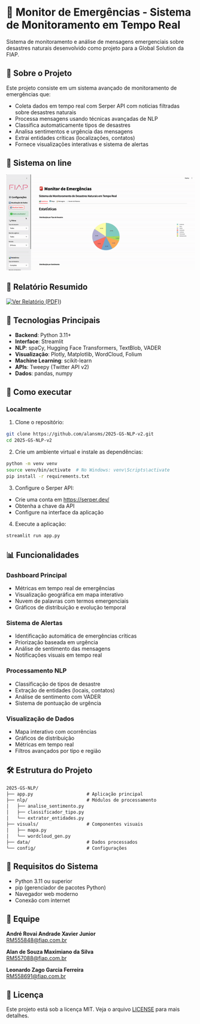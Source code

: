 # 🚨 Monitor de Emergências - Sistema de Monitoramento em Tempo Real

Sistema de monitoramento e análise de mensagens emergenciais sobre desastres naturais desenvolvido como projeto para a Global Solution da FIAP.

## 🎯 Sobre o Projeto

Este projeto consiste em um sistema avançado de monitoramento de emergências que:

- Coleta dados em tempo real com Serper API com noticias filtradas sobre desastres naturais
- Processa mensagens usando técnicas avançadas de NLP
- Classifica automaticamente tipos de desastres
- Analisa sentimentos e urgência das mensagens
- Extrai entidades críticas (localizações, contatos)
- Fornece visualizações interativas e sistema de alertas

## 📄 Sistema on line

  ![Front End](https://raw.githubusercontent.com/alansms/2025-GS-NLP-v2/main/2025-GS-NLP/img/app.gif)

## 📄 Relatório Resumido

[![Ver Relatório (PDF)](https://img.shields.io/badge/Acessar%20Relat%C3%B3rio-PDF-red?logo=adobeacrobatreader&logoColor=white)](https://github.com/alansms/2025-GS-NLP-v2/raw/main/2025-GS-NLP/img/Relato%CC%81rio%20Resumido%20-%20Monitoramento%20de%20Emerge%CC%82ncias.pdf))

## 🔧 Tecnologias Principais

- **Backend**: Python 3.11+
- **Interface**: Streamlit
- **NLP**: spaCy, Hugging Face Transformers, TextBlob, VADER
- **Visualização**: Plotly, Matplotlib, WordCloud, Folium
- **Machine Learning**: scikit-learn
- **APIs**: Tweepy (Twitter API v2)
- **Dados**: pandas, numpy

## 🚀 Como executar

### Localmente

1. Clone o repositório:
```bash
git clone https://github.com/alansms/2025-GS-NLP-v2.git
cd 2025-GS-NLP-v2
```

2. Crie um ambiente virtual e instale as dependências:
```bash
python -m venv venv
source venv/bin/activate  # No Windows: venv\Scripts\activate
pip install -r requirements.txt
```

3. Configure o Serper API:
- Crie uma conta em https://serper.dev/
- Obtenha a chave da API
- Configure na interface da aplicação

4. Execute a aplicação:
```bash
streamlit run app.py
```

## 📊 Funcionalidades

### Dashboard Principal
- Métricas em tempo real de emergências
- Visualização geográfica em mapa interativo
- Nuvem de palavras com termos emergenciais
- Gráficos de distribuição e evolução temporal

### Sistema de Alertas
- Identificação automática de emergências críticas
- Priorização baseada em urgência
- Análise de sentimento das mensagens
- Notificações visuais em tempo real

### Processamento NLP
- Classificação de tipos de desastre
- Extração de entidades (locais, contatos)
- Análise de sentimento com VADER
- Sistema de pontuação de urgência

### Visualização de Dados
- Mapa interativo com ocorrências
- Gráficos de distribuição
- Métricas em tempo real
- Filtros avançados por tipo e região

## 🛠 Estrutura do Projeto

```
2025-GS-NLP/
├── app.py                    # Aplicação principal
├── nlp/                      # Módulos de processamento
│   ├── analise_sentimento.py
│   ├── classificador_tipo.py
│   └── extrator_entidades.py
├── visuals/                  # Componentes visuais
│   ├── mapa.py
│   └── wordcloud_gen.py
├── data/                     # Dados processados
└── config/                   # Configurações
```

## 📝 Requisitos do Sistema

- Python 3.11 ou superior
- pip (gerenciador de pacotes Python)
- Navegador web moderno
- Conexão com internet

## 👥 Equipe

**André Rovai Andrade Xavier Junior**  
RM555848@fiap.com.br

**Alan de Souza Maximiano da Silva**  
RM557088@fiap.com.br

**Leonardo Zago Garcia Ferreira**  
RM558691@fiap.com.br

## 📄 Licença

Este projeto está sob a licença MIT. Veja o arquivo [LICENSE](LICENSE) para mais detalhes.

